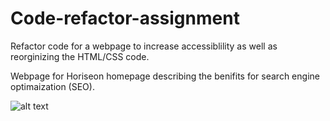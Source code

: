 # Code-refactor-assignment

Refactor code for a webpage to increase accessiblility as well as reorginizing the HTML/CSS code.

Webpage for Horiseon homepage describing the benifits for search engine optimaization (SEO).

![alt text](https://github.com/nmp14/Code-refactor-assignment/tree/main/assets/images/Horiseon.png?raw=true "Horiseon page")
